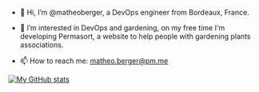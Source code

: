 - 👋 Hi, I’m @matheoberger, a DevOps engineer from Bordeaux, France.

- 👀 I’m interested in DevOps and gardening, on my free time I'm developing Permasort, a website to help people with gardening plants associations.
  
- 📫 How to reach me: matheo.berger@pm.me

[![My GitHub stats](https://github-readme-stats.vercel.app/api?username=matheoberger)](https://github.com/anuraghazra/github-readme-stats)

<!---

- 👨🏽‍💻 I’m currently looking for a job, so feel free to reach out if you have any proposals!

- 👀 I’m interested in DevOps and gardening. I have completed two migrations of large services (Elasticsearch and Gemserver) from AWS to GCP. I also wrote an article on how to easily create a load balancer on Google Cloud. Additionally, I developed software to help people with permaculture gardening (Permaculture Sort).

matheoberger/matheoberger is a ✨ special ✨ repository because its `README.md` (this file) appears on your GitHub profile.
You can click the Preview link to take a look at your changes.
--->
